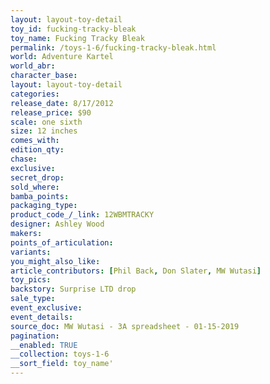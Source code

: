 ```yaml
---
layout: layout-toy-detail 
toy_id: fucking-tracky-bleak
toy_name: Fucking Tracky Bleak
permalink: /toys-1-6/fucking-tracky-bleak.html
world: Adventure Kartel
world_abr: 
character_base: 
layout: layout-toy-detail
categories: 
release_date: 8/17/2012
release_price: $90 
scale: one sixth
size: 12 inches
comes_with: 
edition_qty: 
chase: 
exclusive: 
secret_drop: 
sold_where: 
bamba_points: 
packaging_type: 
product_code_/_link: 12WBMTRACKY
designer: Ashley Wood
makers: 
points_of_articulation: 
variants: 
you_might_also_like: 
article_contributors: [Phil Back, Don Slater, MW Wutasi]
toy_pics: 
backstory: Surprise LTD drop
sale_type: 
event_exclusive: 
event_details: 
source_doc: MW Wutasi - 3A spreadsheet - 01-15-2019
pagination: 
__enabled: TRUE
__collection: toys-1-6
__sort_field: toy_name'
---
```

